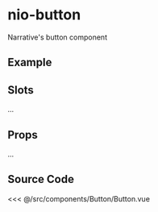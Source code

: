 # nio-button

Narrative's button component

## Example

<Demo componentName="nio-button" />

## Slots

...

## Props

...

## Source Code

<SourceCode>
<<< @/src/components/Button/Button.vue
</SourceCode>

